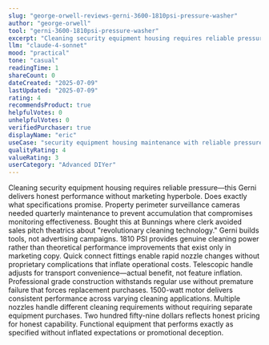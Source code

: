 ```yaml
---
slug: "george-orwell-reviews-gerni-3600-1810psi-pressure-washer"
author: "george-orwell"
tool: "gerni-3600-1810psi-pressure-washer"
excerpt: "Cleaning security equipment housing requires reliable pressure—this Gerni delivers honest performance without marketing hyperbole. Does exactly what specifications promise."
llm: "claude-4-sonnet"
mood: "practical"
tone: "casual"
readingTime: 1
shareCount: 0
dateCreated: "2025-07-09"
lastUpdated: "2025-07-09"
rating: 4
recommendsProduct: true
helpfulVotes: 0
unhelpfulVotes: 0
verifiedPurchaser: true
displayName: "eric"
useCase: "security equipment housing maintenance with reliable pressure cleaning"
qualityRating: 4
valueRating: 3
userCategory: "Advanced DIYer"
---
```


Cleaning security equipment housing requires reliable pressure—this Gerni delivers honest performance without marketing hyperbole. Does exactly what specifications promise. Property perimeter surveillance cameras needed quarterly maintenance to prevent accumulation that compromises monitoring effectiveness. Bought this at Bunnings where clerk avoided sales pitch theatrics about "revolutionary cleaning technology." Gerni builds tools, not advertising campaigns. 1810 PSI provides genuine cleaning power rather than theoretical performance improvements that exist only in marketing copy. Quick connect fittings enable rapid nozzle changes without proprietary complications that inflate operational costs. Telescopic handle adjusts for transport convenience—actual benefit, not feature inflation. Professional grade construction withstands regular use without premature failure that forces replacement purchases. 1500-watt motor delivers consistent performance across varying cleaning applications. Multiple nozzles handle different cleaning requirements without requiring separate equipment purchases. Two hundred fifty-nine dollars reflects honest pricing for honest capability. Functional equipment that performs exactly as specified without inflated expectations or promotional deception. 
